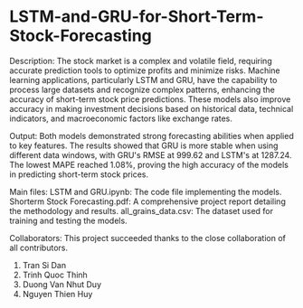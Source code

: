 # LSTM-and-GRU-for-Short-Term-Stock-Forecasting

Description:
The stock market is a complex and volatile field, requiring accurate prediction tools to optimize profits and minimize risks. Machine learning applications, particularly LSTM and GRU, have the capability to process large datasets and recognize complex patterns, enhancing the accuracy of short-term stock price predictions. These models also improve accuracy in making investment decisions based on historical data, technical indicators, and macroeconomic factors like exchange rates.

Output:
Both models demonstrated strong forecasting abilities when applied to key features. The results showed that GRU is more stable when using different data windows, with GRU's RMSE at 999.62 and LSTM's at 1287.24. The lowest MAPE reached 1.08%, proving the high accuracy of the models in predicting short-term stock prices.

Main files:
LSTM and GRU.ipynb: The code file implementing the models.
Shorterm Stock Forecasting.pdf: A comprehensive project report detailing the methodology and results.
all_grains_data.csv: The dataset used for training and testing the models.

Collaborators:
This project succeeded thanks to the close collaboration of all contributors.
1. Tran Si Dan
2. Trinh Quoc Thinh
3. Duong Van Nhut Duy
4. Nguyen Thien Huy



